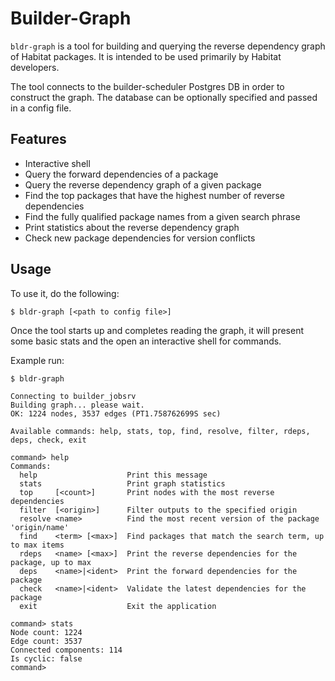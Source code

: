 # Builder-Graph

`bldr-graph` is a tool for building and querying the reverse dependency graph of
Habitat packages. It is intended to be used primarily by Habitat developers.

The tool connects to the builder-scheduler Postgres DB in order to construct the
graph. The database can be optionally specified and passed in a config file.

## Features

* Interactive shell
* Query the forward dependencies of a package
* Query the reverse dependency graph of a given package
* Find the top packages that have the highest number of reverse dependencies
* Find the fully qualified package names from a given search phrase
* Print statistics about the reverse dependency graph
* Check new package dependencies for version conflicts

## Usage

To use it, do the following:

```
$ bldr-graph [<path to config file>]
```

Once the tool starts up and completes reading the graph, it will
present some basic stats and the open an interactive shell for commands.

Example run:

```
$ bldr-graph

Connecting to builder_jobsrv
Building graph... please wait.
OK: 1224 nodes, 3537 edges (PT1.758762699S sec)

Available commands: help, stats, top, find, resolve, filter, rdeps, deps, check, exit

command> help
Commands:
  help                    Print this message
  stats                   Print graph statistics
  top     [<count>]       Print nodes with the most reverse dependencies
  filter  [<origin>]      Filter outputs to the specified origin
  resolve <name>          Find the most recent version of the package 'origin/name'
  find    <term> [<max>]  Find packages that match the search term, up to max items
  rdeps   <name> [<max>]  Print the reverse dependencies for the package, up to max
  deps    <name>|<ident>  Print the forward dependencies for the package
  check   <name>|<ident>  Validate the latest dependencies for the package
  exit                    Exit the application

command> stats
Node count: 1224
Edge count: 3537
Connected components: 114
Is cyclic: false
command>
```
